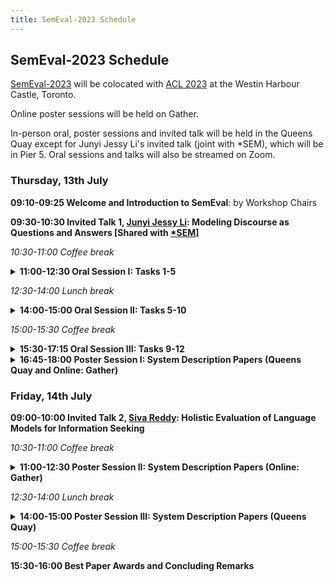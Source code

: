 ```yaml
---
title: SemEval-2023 Schedule
---
```


## SemEval-2023 Schedule

[SemEval-2023](https://semeval.github.io/SemEval2023/) will be colocated with [ACL 2023](https://2023.aclweb.org/) at the Westin Harbour Castle, Toronto.

Online poster sessions will be held on Gather. 

In-person oral, poster sessions and invited talk will be held in the  Queens Quay except for Junyi Jessy Li's invited talk (joint with *SEM), which will be in Pier 5. Oral sessions and talks will also be streamed on Zoom.

### Thursday, 13th July

<strong>09:10-09:25 Welcome and Introduction to SemEval</strong>: by Workshop Chairs

<strong>09:30-10:30 Invited Talk 1, [Junyi Jessy Li](https://jessyli.com/): Modeling Discourse as Questions and Answers [Shared with [*SEM](https://sites.google.com/view/starsem2023/speakers)] </strong>

<em>10:30-11:00 Coffee break</em>

<details><summary><strong>11:00-12:30 Oral Session I: Tasks 1-5</strong></summary>

  - 11:00-11:12	SemEval-2023 Task 1: Visual Word Sense Disambiguation
  - 11:12-11:24	SemEval-2023 Task 2: Fine-grained Multilingual Named Entity Recognition (MultiCoNER 2)
  - 11:24-11:34	DAMO-NLP at SemEval-2023 Task 2: A Unified Retrieval-augmented System for Multilingual Named Entity Recognition
  - 11:34-11:46	SemEval-2023 Task 3: Detecting the Category, the Framing, and the Persuasion Techniques in Online News in a Multi-lingual Setup
  - 11:46-11:56	SheffieldVeraAI at SemEval-2023 Task 3: Mono and Multilingual Approaches for News Genre, Topic and Persuasion Technique Classification
  - 11:56-12:08	SemEval-2023 Task 4: ValueEval: Identification of Human Values behind Arguments
  - 12:08-12:18	Adam-Smith at SemEval-2023 Task 4: Discovering Human Values in Arguments with Ensembles of Transformer-based Models
  - 12:18-12:30	SemEval-2023 Task 5: Clickbait Spoiling
</details>

<em>12:30-14:00 Lunch break</em>


<details><summary><strong>14:00-15:00 Oral Session II: Tasks 5-10</strong></summary>

  - 14:00-14:10	TohokuNLP at SemEval-2023 Task 5: Clickbait Spoiling via Simple Seq2Seq Generation and Ensembling
  - 14:10-14:22	SemEval 2023 Task 6: LegalEval - Understanding Legal Texts
  - 14:22-14:34	SemEval-2023 Task 7: Multi-Evidence Natural Language Inference for Clinical Trial Data
  - 14:34-14:44	Saama AI Research at SemEval-2023 Task 7: Exploring the Capabilities of Flan-T5 for Multi-evidence Natural Language Inference in Clinical Trial Data
  - 14:44-14:56	SemEval 2023 Task 8: Causal Medical Claim Identification and Related PIO Frame Extraction from Social Media Posts
</details>

<em>15:00-15:30 Coffee break</em>

<details><summary><strong>15:30-17:15 Oral Session III: Tasks 9-12</strong></summary>

  - 15:30-15:42	SemEval 2023 Task 9: Multilingual Tweet Intimacy Analysis
  - 15:42-15:54	SemEval-2023 Task 10: Explainable Detection of Online Sexism
  - 15:54-16:04	DH-FBK at SemEval-2023 Task 10: Multi-Task Learning with Classifier Ensemble Agreement for Sexism Detection
  - 16:04-16:16	SemEval-2023 Task 11: Learning with Disagreements (Le-Wi-Di)
  - 16:16-16:26	University at Buffalo at SemEval-2023 Task 11: MASDA--Modelling Annotator Sensibilities through DisAggregation
  - 16:26-16:38	SemEval-2023 Task 12: Sentiment Analysis for African Languages (AfriSenti-SemEval)
  - 16:38-16:48	NLNDE at SemEval-2023 Task 12: Adaptive Pretraining and Source Language Selection for Low-Resource Multilingual Sentiment Analysis
</details>

<details><summary><strong>16:45-18:00 Poster Session I: System Description Papers (Queens Quay and Online: Gather)</strong></summary>

  - lasigeBioTM at SemEval-2023 Task 7: Improving Natural Language Inference Baseline Systems with Domain Ontologies
  - BERTastic at SemEval-2023 Task 3: Fine-Tuning Pretrained Multilingual Transformers – Does Order Matter?
  - MELODI at SemEval-2023 Task 3: In-domain Pre-training for Low-resource Classification of News Articles
  - OPI at SemEval 2023 Task 9: A Simple but Effective Approach to Multilingual Tweet Intimacy Analysis
  - OPI at SemEval 2023 Task 1: Image-Text Embeddings and Multimodal Information Retrieval for Visual Word Sense Disambiguation
  - MaChAmp at SemEval-2023 Tasks 2, 3, 4, 5, 6, 7, 8, 9, 10, 11, and 12: On the Effectiveness of Intermediate Training on an Uncurated Collection of  Datasets.
  - UBC-DLNLP at SemEval-2023 Task 12: Impact of Transfer Learning on African Sentiment Analysis
  - RIGA at SemEval-2023 Task 2: NER Enhanced with GPT-3
  - LT at SemEval-2023 Task 1: Effective Zero-Shot Visual Word Sense Disambiguation Approaches Using External Knowledge Sources
  - OPI PIB at SemEval-2023 Task 1: A CLIP-based Solution Paired with an Additional Word Context Extension
  - MIND at SemEval-2023 Task 11: From Uncertain Predictions to Subjective Disagreement
  - uOttawa at SemEval-2023 Task 6: Deep Learning for Legal Text Understanding
  - Walter Burns at SemEval-2023 Task 5: NLP-CIMAT - Leveraging Model Ensembles for Clickbait Spoiling
  - SINAI at SemEval-2023 Task 10: Leveraging Emotions, Sentiments, and Irony Knowledge for Explainable Detection of Online Sexism
  - UZH_CLyp at SemEval-2023 Task 9: Head-First Fine-Tuning and ChatGPT Data Generation for Cross-Lingual Learning in Tweet Intimacy Prediction
  - Augustine of Hippo at SemEval-2023 Task 4: An Explainable Knowledge Extraction Method to Identify Human Values in Arguments with SuperASKE
  - UniBoe's at SemEval-2023 Task 10: Model-Agnostic Strategies for the Improvement of Hate-Tuned and Generative Models in the Classification of Sexist Posts
  - NLPeople at SemEval-2023 Task 2: A Staged Approach for Multilingual Named Entity Recognition
  - JUAGE at SemEval 2023 Task 10: Parameter Efficient Classification
  - IXA/Cogcomp at SemEval-2023 Task 2: Context-enriched Multilingual Named Entity Recognition Using Knowledge Bases
  - NAP at SemEval-2023 Task 3: Is Less Really More? (Back-)Translation as Data Augmentation Strategies for Detecting Persuasion Techniques
  - MilaNLP at SemEval-2023 Task 10: Ensembling Domain-Adapted and Regularized Pretrained Language Models for Robust Sexism Detection
  - SafeWebUH at SemEval-2023 Task 11: Learning Annotator Disagreement in Derogatory Text: Comparison of Direct Training vs Aggregation
  - PAI at SemEval-2023 Task 4: A General Multi-label Classification System with Class-balanced Loss Function and Ensemble Module
  - Witcherses at SemEval-2023 Task 12: Ensemble Learning for African Sentiment Analysis
  - APatt at SemEval-2023 Task 3: The Sapienza NLP System for Ensemble-based Multilingual Propaganda Detection
  - Foul at SemEval-2023 Task 12 : MARBERT Language Model and Lexical Filtering for Sentiments Analysis of Tweets in Algerian Arabic
  - Diane Simmons at SemEval-2023 Task 5: Is It Possible to Make Good Clickbait Spoilers Using a Zero-Shot Approach? Check It Out
  - TAM of SCNU at SemEval-2023 Task 1: FCLL: A Fine-grained Contrastive Language-Image Learning Model for Cross-language Visual Word Sense Disambiguation
  - Appeal for Attention at SemEval-2023 Task 3: Data Augmentation and Extension Strategies for Detection of Online News Persuasion Techniques
  - KInITVeraAI at SemEval-2023 Task 3: Simple Yet Powerful Multilingual Fine-Tuning for Persuasion Techniques Detection
  - USTC-NELSLIP at SemEval-2023 Task 2: Statistical Construction and Dual Adaptation of Gazetteer for Multilingual Complex NER
  - SRCB at SemEval-2023 Task 2: A System of Complex Named Entity Recognition with External Knowledge
  - PAI at SemEval-2023 Task 2: A Universal System for Named Entity Recognition with External Entity Information
  - IITD at SemEval-2023 Task 2: A Multi-Stage Information Retrieval Approach for Fine-Grained Named Entity Recognition
  - L3I++ at SemEval-2023 Task 2: Prompting for Multilingual Complex Named Entity Recognition
  - mCPT at SemEval-2023 Task 3: Multilingual Label-Aware Contrastive Pre-Training of Transformers for Few- and Zero-shot Framing Detection
  - UIO at SemEval-2023 Task 12:  Multilingual Fine-tuning for Sentiment Classification in Low-resource Languages
  - Jack-Ryder at SemEval-2023 Task 5: Zero-Shot Clickbait Spoiling by Rephrasing Titles as Questions
  - GMNLP at SemEval-2023 Task 12: Sentiment Analysis with Phylogeny-Based Adapters
  - QCRI at SemEval-2023 Task 3: News Genre, Framing and Persuasion Techniques Detection Using Multilingual Models
  - Nonet at SemEval-2023 Task 6: Methodologies for Legal Evaluation
</details>


### Friday, 14th July

<strong>09:00-10:00 Invited Talk 2, [Siva Reddy](https://sivareddy.in/): Holistic Evaluation of Language Models for Information Seeking</strong>

<em>10:30-11:00 Coffee break</em>

<details><summary><strong>11:00-12:30 Poster Session II: System Description Papers (Online: Gather)</strong></summary>

  - ChaPat at SemEval-2023 Task 9: Text Intimacy Analysis Using Ensembles of Multilingual Transformers
  - MLlab4CS at SemEval-2023 Task 2: Named Entity Recognition in Low-resource Language Bangla Using Multilingual Language Models
  - FMI-SU at SemEval-2023 Task 7: Two-level Entailment Classification of Clinical Trials Enhanced by Contextual Data Augmentation
  - KDDIE at SemEval-2023 Task 2: External Knowledge Injection for Named Entity Recognition
  - WKU_NLP at SemEval-2023 Task 9: Translation Augmented Multilingual Tweet Intimacy Analysis
  - CLaC at SemEval-2023 Task 2: Comparing Span-Prediction and Sequence-Labeling Approaches for NER
  - DSHacker at SemEval-2023 Task 3: Genres and Persuasion Techniques Detection with Multilingual Data Augmentation through Machine Translation and Text Generation
  - Sakura at SemEval-2023 Task 2: Data Augmentation via Translation
  - DCU at SemEval-2023 Task 10: A Comparative Analysis of Encoder-only and Decoder-only Language Models with Insights into Interpretability
  - HEVS-TUW at SemEval-2023 Task 8: Ensemble of Language Models and Rule-based Classifiers for Claims Identification and PICO Extraction
  - Jus Mundi at SemEval-2023 Task 6: Using a Frustratingly Easy Domain Adaption for a Legal Named Entity Recognition System
  - Jack-flood at SemEval-2023 Task 5:Hierarchical Encoding and Reciprocal Rank Fusion-Based System for Spoiler Classification and Generation
  - BpHigh at SemEval-2023 Task 7: Can Fine-tuned Cross-encoders Outperform GPT-3.5 in NLI Tasks on Clinical Trial Data?
  - WADER at SemEval-2023 Task 9: A Weak-labelling Framework for Data Augmentation in tExt Regression Tasks
  - Arthur Caplan at SemEval-2023 Task 4: Enhancing Human Value Detection through Fine-tuned Pre-trained Models
  - UIRISC at SemEval-2023 Task 10: Explainable Detection of Online Sexism by Ensembling Fine-tuning Language Models
  - John Boy Walton at SemEval-2023 Task 5: An Ensemble Approach to Spoiler Classification and Retrieval for Clickbait Spoiling
  - CAISA at SemEval-2023 Task 8: Counterfactual Data Augmentation for Mitigating Class Imbalance in Causal Claim Identification
  - Team ReDASPersuasion at SemEval-2023 Task 3: Persuasion Detection Using Multilingual Transformers and Language Agnostic Features
  - Arguably at SemEval-2023 Task 11: Learning the Disagreements Using Unsupervised Behavioral Clustering and Language Models
  - SinaAI at SemEval-2023 Task 3: A Multilingual Transformer Language Model-based Approach for the Detection of News Genre, Framing and Persuasion Techniques
  - Friedrich Nietzsche at SemEval-2023 Task 4: Detection of Human Values from Text Using Machine Learning
  - ITTC at SemEval 2023-Task 7: Document Retrieval and Sentence Similarity for Evidence Retrieval in Clinical Trial Data
  - Ebhaam at SemEval-2023 Task 1: Comparing Cross-Domain and Same-Domain CLIP-Based Approaches for Visual Word Sense Disambiguation
  - Sartipi-Sedighin at SemEval-2023 Task 2: Fine-grained Named Entity Recognition with Pre-trained Contextual Language Models and Data Augmentation from Wikipedia
  - SSS at SemEval-2023 Task 10: Explainable Detection of Online Sexism Using Majority Voted Fine-Tuned Transformers
</details>

<em>12:30-14:00 Lunch break</em>

<details><summary><strong>14:00-15:00 Poster Session III: System Description Papers (Queens Quay)</strong></summary>

  - AdamR at SemEval-2023 Task 10: Solving the Class Imbalance Problem in Sexism Detection with Ensemble Learning
  - PoliToHFI at SemEval-2023 Task 6: Leveraging Entity-Aware and Hierarchical Transformers for Legal Entity Recognition and Court Judgment Prediction
  - NLP-LTU at SemEval-2023 Task 10: The Impact of Data Augmentation and Semi-Supervised Learning Techniques on Text Classification Performance on an Imbalanced Dataset
  - Rutgers Multimedia Image Processing Lab at SemEval-2023 Task-1: Text-Augmentation-based Approach for Visual Word Sense Disambiguation
  - CL-UZH at SemEval-2023 Task 10: Sexism Detection through Incremental Fine-Tuning and Multi-Task Learning with Label Descriptions
  - Mr-wallace at SemEval-2023 Task 5: Novel Clickbait Spoiling Algorithm Using Natural Language Processing
  - Gallagher at SemEval-2023 Task 5: Tackling Clickbait with Seq2Seq Models
  - Arizonans at SemEval-2023 Task 9: Multilingual Tweet Intimacy Analysis with XLM-T
  - iLab at SemEval-2023 Task 11 Le-Wi-Di: Modelling Disagreement or Modelling Perspectives?
  - THiFLY Research at SemEval-2023 Task 7: A Multi-granularity System for CTR-based Textual Entailment and Evidence Retrieval
  - Hitachi at SemEval-2023 Task 3: Exploring Cross-lingual Multi-task Strategies for Genre and Framing Detection in Online News
  - Hitachi at SemEval-2023 Task 4: Exploring Various Task Formulations Reveals the Importance of Description Texts on Human Values
  - {FiRC at SemEval-2023 Task 10: Fine-grained Classification of Online Sexism Content Using DeBERTa
  - UCAS-IIE-NLP at SemEval-2023 Task 12: Enhancing Generalization of Multilingual BERT for Low-resource Sentiment Analysis
  - Sebis at SemEval-2023 Task 7: A Joint System for Natural Language Inference and Evidence Retrieval from Clinical Trial Reports
  - SzegedAI at SemEval-2023 Task 1: Applying Quasi-Symbolic Representations in Visual Word Sense Disambiguation
  - UAlberta at SemEval-2023 Task 1: Context Augmentation and Translation for Multilingual Visual Word Sense Disambiguation
  - TeamEC at SemEval-2023 Task 4: Transformers vs. Low-Resource Dictionaries, Expert Dictionary vs. Learned Dictionary
  - azaad@BND at SemEval-2023 Task 2: How to Go from a Simple Transformer Model to a Better Model to Get Better Results in Natural Language Processing
</details>

<em>15:00-15:30 Coffee break</em>

<strong>15:30-16:00 Best Paper Awards and Concluding Remarks</strong>
